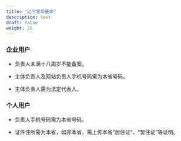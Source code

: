 ```yaml
---
title: "辽宁管局要求"
description: test
draft: false
weight: 26
---
```




### 企业用户

- 负责人未满十八周岁不能备案。

- 主体负责人及网站负责人手机号码需为本省号码。

- 主体负责人需为法定代表人。


### 个人用户

- 负责人手机号码需为本省号码。

- 证件住所需为本省，如非本省，需上传本省“居住证”、“暂住证”等证明。